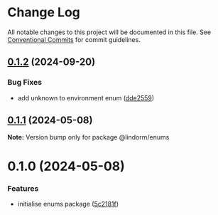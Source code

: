 # Change Log

All notable changes to this project will be documented in this file.
See [Conventional Commits](https://conventionalcommits.org) for commit guidelines.

## [0.1.2](https://github.com/lindorm-io/monorepo/compare/@lindorm/enums@0.1.1...@lindorm/enums@0.1.2) (2024-09-20)

### Bug Fixes

- add unknown to environment enum ([dde2559](https://github.com/lindorm-io/monorepo/commit/dde255970e92c5f790972e8521b5e6be9a1fbf49))

## [0.1.1](https://github.com/lindorm-io/monorepo/compare/@lindorm/enums@0.1.0...@lindorm/enums@0.1.1) (2024-05-08)

**Note:** Version bump only for package @lindorm/enums

# 0.1.0 (2024-05-08)

### Features

- initialise enums package ([5c2181f](https://github.com/lindorm-io/monorepo/commit/5c2181f4a2bc75c8c6e99fef71141af529cb0275))
